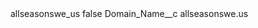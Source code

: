 <?xml version="1.0" encoding="UTF-8"?>
<CustomMetadata xmlns="http://soap.sforce.com/2006/04/metadata" xmlns:xsi="http://www.w3.org/2001/XMLSchema-instance" xmlns:xsd="http://www.w3.org/2001/XMLSchema">
    <label>allseasonswe_us</label>
    <protected>false</protected>
    <values>
        <field>Domain_Name__c</field>
        <value xsi:type="xsd:string">allseasonswe.us</value>
    </values>
</CustomMetadata>
